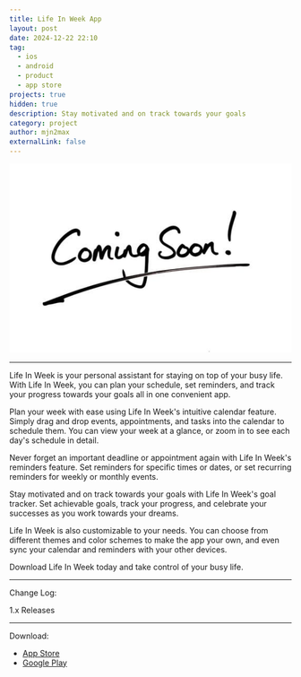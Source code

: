 ```yaml
---
title: Life In Week App
layout: post
date: 2024-12-22 22:10
tag:
  - ios
  - android
  - product
  - app store
projects: true
hidden: true
description: Stay motivated and on track towards your goals
category: project
author: mjn2max
externalLink: false
---
```


![Screenshot](../assets/images/coming-soon.jpg)

---

Life In Week is your personal assistant for staying on top of your busy life. With Life In Week, you can plan your schedule, set reminders, and track your progress towards your goals all in one convenient app.

Plan your week with ease using Life In Week's intuitive calendar feature. Simply drag and drop events, appointments, and tasks into the calendar to schedule them. You can view your week at a glance, or zoom in to see each day's schedule in detail.

Never forget an important deadline or appointment again with Life In Week's reminders feature. Set reminders for specific times or dates, or set recurring reminders for weekly or monthly events.

Stay motivated and on track towards your goals with Life In Week's goal tracker. Set achievable goals, track your progress, and celebrate your successes as you work towards your dreams.

Life In Week is also customizable to your needs. You can choose from different themes and color schemes to make the app your own, and even sync your calendar and reminders with your other devices.

Download Life In Week today and take control of your busy life.

---

Change Log:

1.x Releases

---

Download:

- [App Store](https://mjn2max.github.io/life-in-week-app)
- [Google Play](https://mjn2max.github.io/life-in-week-app)
